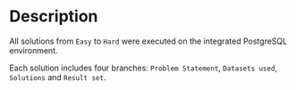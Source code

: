 # Description

All solutions from ```Easy``` to ```Hard``` were executed on the integrated PostgreSQL environment.

Each solution includes four branches: ```Problem Statement```, ```Datasets used```, ```Solutions``` and ```Result set```.
